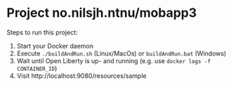 # Project no.nilsjh.ntnu/mobapp3

Steps to run this project:

1. Start your Docker daemon
2. Execute `./buildAndRun.sh` (Linux/MacOs) or `buildAndRun.bat` (Windows)
3. Wait until Open Liberty is up- and running (e.g. use `docker logs -f CONTAINER_ID`)
4. Visit http://localhost:9080/resources/sample